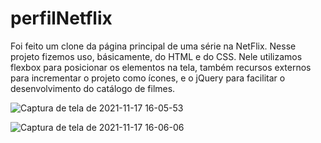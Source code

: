 # perfilNetflix

Foi feito um clone da página principal de uma série na NetFlix. 
Nesse projeto fizemos uso, básicamente, do HTML e do CSS. Nele utilizamos
flexbox para posicionar os elementos na tela, também recursos externos para
incrementar o projeto como ícones, e o jQuery para facilitar o desenvolvimento
do catálogo de filmes. 

![Captura de tela de 2021-11-17 16-05-53](https://user-images.githubusercontent.com/88064533/142266687-04c3fe98-4a1a-4dd4-bd86-3b010d8bb9b8.png)

![Captura de tela de 2021-11-17 16-06-06](https://user-images.githubusercontent.com/88064533/142266714-154dedb7-5b17-4d5d-b5e6-c66b6ae5bdcf.png)
